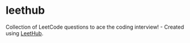 # leethub
Collection of LeetCode questions to ace the coding interview! - Created using [LeetHub](https://github.com/QasimWani/LeetHub).
